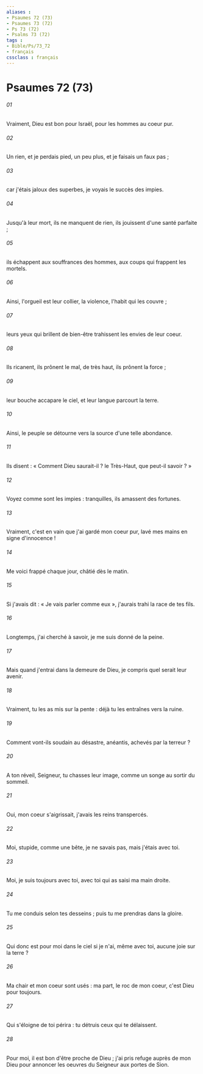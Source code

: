 ```yaml
---
aliases : 
- Psaumes 72 (73)
- Psaumes 73 (72)
- Ps 73 (72)
- Psalms 73 (72)
tags : 
- Bible/Ps/73_72
- français
cssclass : français
---
```


# Psaumes 72 (73)

###### 01
Vraiment, Dieu est bon pour Israël, pour les hommes au coeur pur.
###### 02
Un rien, et je perdais pied, un peu plus, et je faisais un faux pas ;
###### 03
car j'étais jaloux des superbes, je voyais le succès des impies.
###### 04
Jusqu'à leur mort, ils ne manquent de rien, ils jouissent d'une santé parfaite ;
###### 05
ils échappent aux souffrances des hommes, aux coups qui frappent les mortels.
###### 06
Ainsi, l'orgueil est leur collier, la violence, l'habit qui les couvre ;
###### 07
leurs yeux qui brillent de bien-être trahissent les envies de leur coeur.
###### 08
Ils ricanent, ils prônent le mal, de très haut, ils prônent la force ;
###### 09
leur bouche accapare le ciel, et leur langue parcourt la terre.
###### 10
Ainsi, le peuple se détourne vers la source d'une telle abondance.
###### 11
Ils disent : « Comment Dieu saurait-il ? le Très-Haut, que peut-il savoir ? »
###### 12
Voyez comme sont les impies : tranquilles, ils amassent des fortunes.
###### 13
Vraiment, c'est en vain que j'ai gardé mon coeur pur, lavé mes mains en signe d'innocence !
###### 14
Me voici frappé chaque jour, châtié dès le matin.
###### 15
Si j'avais dit : « Je vais parler comme eux », j'aurais trahi la race de tes fils.
###### 16
Longtemps, j'ai cherché à savoir, je me suis donné de la peine.
###### 17
Mais quand j'entrai dans la demeure de Dieu, je compris quel serait leur avenir.
###### 18
Vraiment, tu les as mis sur la pente : déjà tu les entraînes vers la ruine.
###### 19
Comment vont-ils soudain au désastre, anéantis, achevés par la terreur ?
###### 20
A ton réveil, Seigneur, tu chasses leur image, comme un songe au sortir du sommeil.
###### 21
Oui, mon coeur s'aigrissait, j'avais les reins transpercés.
###### 22
Moi, stupide, comme une bête, je ne savais pas, mais j'étais avec toi.
###### 23
Moi, je suis toujours avec toi, avec toi qui as saisi ma main droite.
###### 24
Tu me conduis selon tes desseins ; puis tu me prendras dans la gloire.
###### 25
Qui donc est pour moi dans le ciel si je n'ai, même avec toi, aucune joie sur la terre ?
###### 26
Ma chair et mon coeur sont usés : ma part, le roc de mon coeur, c'est Dieu pour toujours.
###### 27
Qui s'éloigne de toi périra : tu détruis ceux qui te délaissent.
###### 28
Pour moi, il est bon d'être proche de Dieu ; j'ai pris refuge auprès de mon Dieu pour annoncer les oeuvres du Seigneur aux portes de Sion.

